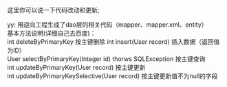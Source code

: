 这里你可以说一下代码改动和更新;

yy: 用逆向工程生成了dao层的相关代码（mapper、mapper.xml、entity）  
基本方法说明(详细自己去百度)：  
int deleteByPrimaryKey 按主键删除 
int insert(User record) 	插入数据（返回值为ID）  
User selectByPrimaryKey(Integer id) thorws SQLException	按主键查询  
int updateByPrimaryKey(User record) 	按主键更新  
int updateByPrimaryKeySelective(User record) 	按主键更新值不为null的字段

